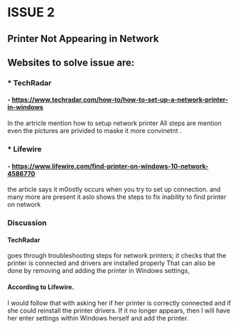  # ISSUE 2
## Printer Not Appearing in Network

## Websites to solve issue are: 

### * TechRadar
   
#### - https://www.techradar.com/how-to/how-to-set-up-a-network-printer-in-windows
In the artricle mention how to setup network printer
All steps are mention even the pictures are privided to maske it  more convinetnt .


### *  Lifewire

#### - https://www.lifewire.com/find-printer-on-windows-10-network-4586770

  the article says it m0ostly occurs when you try to set up connection.
  and many more are present
  it aslo shows the steps to fix inability to find printer on network


 ### Discussion 
#### TechRadar
 goes through troubleshooting steps for network printers;
 it checks that the printer is connected and drivers are installed properly
 That can also be done by removing and adding the printer in Windows settings, 

 
#### According to Lifewire. 
 I would follow that with asking her if her printer is correctly connected and if she could reinstall the printer drivers. 
 If it no longer appears, then I will have her enter settings within Windows herself and add the printer.
